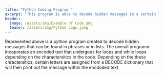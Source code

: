 ```yaml
---
title: "Python Coding Program "
excerpt: "This program is able to decode hidden messages in a certain list or phrases! "
header:
  image: /assets/img/Example of Code.png
  teaser: /assets/img/Python Logo.jpeg
---
```


Represented above is a python program created to decode hidden messages that can be found in phrases or in lists. The overall progranm incoporates an encoded text that undergoes for loops and while loops depending on the charactersitics in the code. Depending on the these chractersitics, certain letters are assigned from a DECODE dictionary that will then print out the message within the encdoded text.


